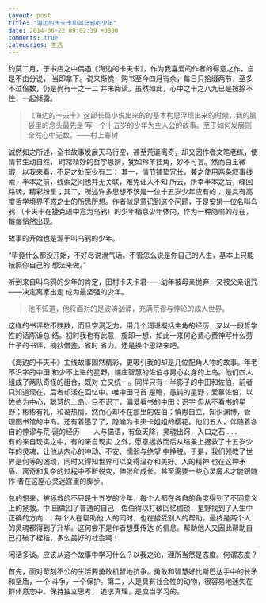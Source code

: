```yaml
---
layout: post
title: "海边的卡夫卡和叫乌鸦的少年"
date: 2014-06-22 09:02:39 +0800
comments: true
categories: 生活
---
```

约莫二月，于书店之中偶遇《海边的卡夫卡》，作为我喜爱的作者的得意之作，自是不由分说，
当即拿下。说来惭愧，购书至今四月有余，每日只拾缀两节，至多不过倍数，仍是尚有十之一二
并未阅读。虽然如此，心中之十之八九已是按捺不住，一起倾露。

>《海边的卡夫卡》这部长篇小说出来的的基本构思浮现出来的时候，我的脑袋里的念头最先是
> 写一个十五岁的少年为主人公的故事。至于如何发展则全然心中无数。——村上春树

诚然如之所述，全书故事发展天马行空，甚至荒诞离奇，却又因作者文笔老练，使情节生动自然，
时常精妙的哲学思辨，犹如羚羊挂角，妙不可言。然而白玉微瑕，以我来看，不足之处至少有二：
其一，情节铺垫冗长，兼之使用两条叙事线索，半本之前，线索之间也并无关联，难免让人不知
所云，所幸半本之后，峰回路转，精彩纷呈；其二，所述许多思想不该是一位十五岁少年应有的
，是具有高度哲学境界不惑之士的所思所想。作者似是意识到这个问题，于是安排一位名叫乌鸦
（卡夫卡在捷克语中意为乌鸦）的少年栖息少年体内，作为一种隐喻的存在，每每悄然出现。

故事的开始也是源于叫乌鸦的少年。

“毕竟什么都没开始，不好尽说泄气话。不管怎么说是你自己的人生，基本上只能按照你自己的
想法来做。”

听到来自叫乌鸦的少年的肯定，田村卡夫卡君——幼年被母亲抛弃，又被父亲诅咒——决定离家出走
成为最坚强的少年。

> 他不知道，他将面对的是波涛汹涌，充满荒谬与悖论的成人世界。

这样的书评数不胜数，而且空洞乏力，用几个词语概括主角的经历，又以一段哲学性的话陈诉总
结。初时我也有此意，旋即一想，如此一来何必费心费神写什么劳什子的书评，摘抄借鉴，省时
省力。还是换个思路来吧。

《海边的卡夫卡》主线故事固然精彩，更吸引我的却是几位配角人物的故事。年老不识字的中田
和少不上进的星野，端庄智慧的佐伯与男心女身的上岛。他们四人组成了两队奇怪的组合，既对
立又统一。同样只有一半影子的中田和佐伯，前者只知道现在，后者却活在回忆中。唯中田马首
是瞻，愚钝的星野；爱慕佐伯，以佐伯为中心，聪慧的上岛。目不识丁，偏爱看书的中田；识字
但从不看书的星野；彬彬有礼，和蔼热情，然而心却不在那里的佐伯；慎思自立，知识渊博，管
理图书馆的中岛。还有着墨了了，隐喻为卡夫卡姐姐的樱花。他们五人，伴随着各自的悖谬与荒
诞的经历——人与猫语，有鱼天降，灵魂出窍，入口之石……——有的来自现实之中，有的来自现实
之外，愿意拯救而后从结果上拯救了十五岁少年的灵魂，让他从内心的冲动、不安、懦弱与绝望
中挣脱。于是，我们领教了世界是何等的凶顽，同时又得知世界可以变得温存和美好。人的精神
也在这种矛盾、离奇和复杂的过程中不断蜕变，伸张和成长。甚至需要一些心灵魔术才能跟随作
者在这座心灵迷宫里的脚步。

总的想来，被拯救的不只是十五岁的少年，每个人都在各自的角度得到了不同意义上的拯救。中
田做回了普通的自己，佐伯得以打破回忆枷锁，星野找到了人生中正确的方向……每个人在帮助他
人的同时，也在接受别人的帮助，最终是两个人的灵魂都得到了升华。这何尝不是作者想要传达
的信息。帮助他人又因此帮助自己打破了桎梏，多么美好的社会啊！

闲话多谈。应该从这个故事中学习什么？以我之论，理所当然是态度。何谓态度？

首先，面对苛刻不公的生活要勇敢机智地抗争。勇敢和智慧好比斯巴达手中的长矛和坚盾，一个
斗争，一个保护。第二，人是具有社会性的动物，很容易地迷失在群体意志中。保持独立思考，
追求真理，是应当学习的。
